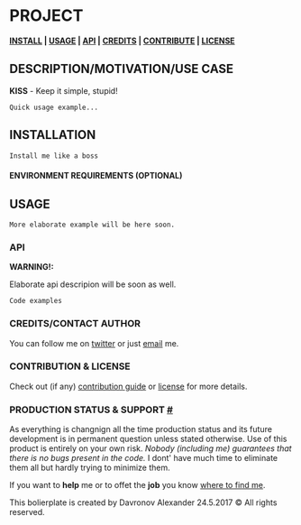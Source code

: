 <!-- [![Image caption](/project.logo.jpg)](#) -->

# PROJECT
**[INSTALL][i] | [USAGE][u] | [API][a] | [CREDITS][c] | [CONTRIBUTE][cpl] | [LICENSE][cpl]**

## DESCRIPTION/MOTIVATION/USE CASE
**KISS** - Keep it simple, stupid!

```
Quick usage example...
```

## INSTALLATION
[i]: #installation 'Installation guide'

```
Install me like a boss
```

#### ENVIRONMENT REQUIREMENTS (OPTIONAL)


## USAGE
[u]: #usage 'Module usage'
```
More elaborate example will be here soon.
```


### API
[a]: #api 'Module\'s API description'
**WARNING!:**

Elaborate api descripion will be soon as well.
```
Code examples
```

### CREDITS/CONTACT AUTHOR
[c]: #creditscontact-author 'Credits & author\'s contacts info '
You can follow me on [twitter](https://twitter.com/biteofpie) or just [email](mailto:al.neodim@gmail.com) me.

### CONTRIBUTION & LICENSE
[cpl]:#contribution--license 'Contribution guide, usage in production status & license info'

Check out (if any) <a href='/CONTRIBUTION'>contribution guide</a> or <a href='/LICENSE'>license</a> for more details.

### PRODUCTION STATUS & SUPPORT [#](#)
[pb]: #production-status--support


As everything is changnign all the time production status and its future development is in permanent question unless stated otherwise.
Use of this product is entirely on your own risk. *Nobody (including me) guarantees that there is no bugs present in the code.*
I dont' have much time to eliminate them all but hardly trying to minimize them.

If you want to **help** me or to offet the **job** you know [where to find me][c].

This bolierplate is created by Davronov Alexander 24.5.2017 © All rights reserved.  
